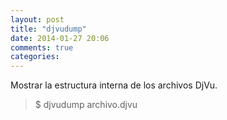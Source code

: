 ```yaml
---
layout: post
title: "djvudump"
date: 2014-01-27 20:06
comments: true
categories: 
---
```

Mostrar la estructura interna de los archivos DjVu.

>$ djvudump archivo.djvu

